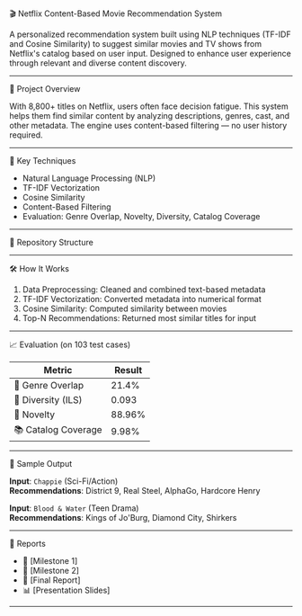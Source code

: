 🎬 Netflix Content-Based Movie Recommendation System

A personalized recommendation system built using NLP techniques (TF-IDF and Cosine Similarity) to suggest similar movies and TV shows from Netflix's catalog based on user input. Designed to enhance user experience through relevant and diverse content discovery.

---

🚀 Project Overview

With 8,800+ titles on Netflix, users often face decision fatigue. This system helps them find similar content by analyzing descriptions, genres, cast, and other metadata. The engine uses content-based filtering — no user history required.

---

🧠 Key Techniques
- Natural Language Processing (NLP)
- TF-IDF Vectorization
- Cosine Similarity
- Content-Based Filtering
- Evaluation: Genre Overlap, Novelty, Diversity, Catalog Coverage

---

📁 Repository Structure


---

🛠️ How It Works

1. Data Preprocessing: Cleaned and combined text-based metadata
2. TF-IDF Vectorization: Converted metadata into numerical format
3. Cosine Similarity: Computed similarity between movies
4. Top-N Recommendations: Returned most similar titles for input

---

📈 Evaluation (on 103 test cases)

| Metric                | Result     |
|-----------------------|------------|
| 🎯 Genre Overlap      | 21.4%      |
| 🔁 Diversity (ILS)    | 0.093      |
| 🌟 Novelty            | 88.96%     |
| 📚 Catalog Coverage   | 9.98%      |

---

📸 Sample Output

**Input**: `Chappie` (Sci-Fi/Action)  
**Recommendations**: District 9, Real Steel, AlphaGo, Hardcore Henry

**Input**: `Blood & Water` (Teen Drama)  
**Recommendations**: Kings of Jo'Burg, Diamond City, Shirkers

---

📎 Reports

- 📄 [Milestone 1]
- 📄 [Milestone 2]
- 📄 [Final Report]
- 📊 [Presentation Slides]

---


